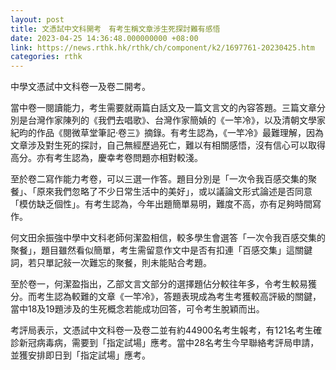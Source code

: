```yaml
---
layout: post
title: 文憑試中文科開考　有考生稱文章涉生死探討難有感悟
date: 2023-04-25 14:36:48.000000000 +08:00
link: https://news.rthk.hk/rthk/ch/component/k2/1697761-20230425.htm
categories: rthk
---
```


中學文憑試中文科卷一及卷二開考。

當中卷一閱讀能力，考生需要就兩篇白話文及一篇文言文的內容答題。三篇文章分別是台灣作家陳列的《我們去唱歌》、台灣作家簡媜的《一竿冷》，以及清朝文學家紀昀的作品《閱微草堂筆記‧卷三》摘錄。有考生認為，《一竿冷》最難理解，因為文章涉及對生死的探討，自己無經歷過死亡，難以有相關感悟，沒有信心可以取得高分。亦有考生認為，慶幸考卷問題亦相對較淺。

至於卷二寫作能力考卷，可以三選一作答。題目分別是「一次令我百感交集的聚餐」、「原來我們忽略了不少日常生活中的美好」，或以議論文形式論述是否同意「模仿缺乏個性」。有考生認為，今年出題簡單易明，難度不高，亦有足夠時間寫作。

何文田余振強中學中文科老師何潔盈相信，較多學生會選答「一次令我百感交集的聚餐」，題目雖然看似簡單，考生需留意作文中是否有扣連「百感交集」這關鍵詞，若只單記敍一次難忘的聚餐，則未能貼合考題。

至於卷一，何潔盈指出，乙部文言文部分的選擇題佔分較往年多，令考生較易獲分。而考生認為較難的文章《一竿冷》，答題表現成為考生考獲較高評級的關鍵，當中18及19題涉及的生死概念若能成功回答，可令考生脫穎而出。

考評局表示，文憑試中文科卷一及卷二並有約44900名考生報考，有121名考生確診新冠病毒病，需要到「指定試場」應考。當中28名考生今早聯絡考評局申請，並獲安排即日到「指定試場」應考。
